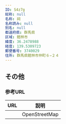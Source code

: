 ```yaml
---
ID: S4z7g
総称: null
名称: 祠
名称読み: null
別名: null
都道府県: 群馬県
区域: 館林市
緯度: 36.2478988
経度: 139.5309723
郵便番号: 3740029
住所: 群馬県館林市仲町６−２４
---
```


## その他

### 参考URL

| URL | 説明          |
| --- | ------------- |
|     | OpenStreetMap |

